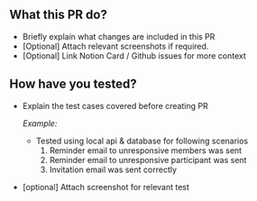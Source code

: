 ## What this PR do?

- Briefly explain what changes are included in this PR
- [Optional] Attach relevant screenshots if required.
- [Optional] Link Notion Card / Github issues for more context

## How have you tested?

- Explain the test cases covered before creating PR

  *Example:*
  - Tested using local api & database for following scenarios
    1. Reminder email to unresponsive members was sent
    2. Reminder email to unresponsive participant was sent
    3. Invitation email was sent correctly
- [optional] Attach screenshot for relevant test
